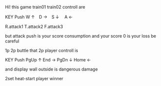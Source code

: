 Hi! this game train01 train02 controll are  

KEY Push W ↑　D →　S ↓　 A ←   

R.attack1 T.attack2 F.attack3

but attack push is your score consumption
and your score 0 is your loss be careful

1p 2p buttle that 2p player controll is

KEY Push PgUp ↑  End →  PgDn ↓  Home ←

 and display wall outside is dangerous damage

 2set heat-start player winner
